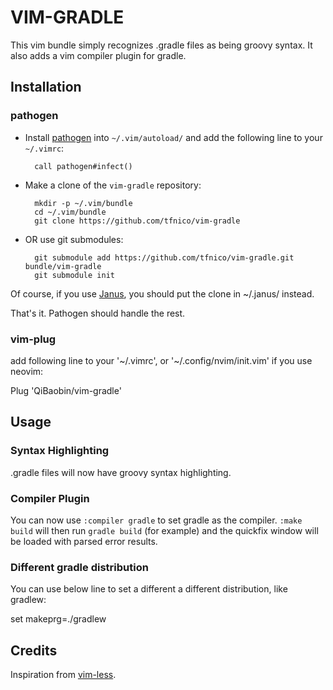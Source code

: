 # VIM-GRADLE #

This vim bundle simply recognizes .gradle files as being groovy syntax.  It also adds a vim compiler
plugin for gradle.

## Installation ##

### pathogen
- Install [pathogen](http://www.vim.org/scripts/script.php?script_id=2332) into `~/.vim/autoload/` and add the
   following line to your `~/.vimrc`:

        call pathogen#infect()

- Make a clone of the `vim-gradle` repository:

        mkdir -p ~/.vim/bundle
        cd ~/.vim/bundle
        git clone https://github.com/tfnico/vim-gradle

- OR use git submodules:

        git submodule add https://github.com/tfnico/vim-gradle.git bundle/vim-gradle
        git submodule init

Of course, if you use [Janus](https://github.com/carlhuda/janus/), you should put the clone in ~/.janus/
instead.

That's it. Pathogen should handle the rest.

### vim-plug

add following line to your '~/.vimrc', or '~/.config/nvim/init.vim' if you use neovim:

Plug 'QiBaobin/vim-gradle'

## Usage ##

### Syntax Highlighting ###

.gradle files will now have groovy syntax highlighting.

### Compiler Plugin ###

You can now use `:compiler gradle` to set gradle as the compiler. `:make build` will then run
`gradle build` (for example) and the quickfix window will be loaded with parsed error results.


### Different gradle distribution

You can use below line to set a different a different distribution, like gradlew:

set makeprg=./gradlew

## Credits ##

Inspiration from [vim-less](https://github.com/groenewege/vim-less).
